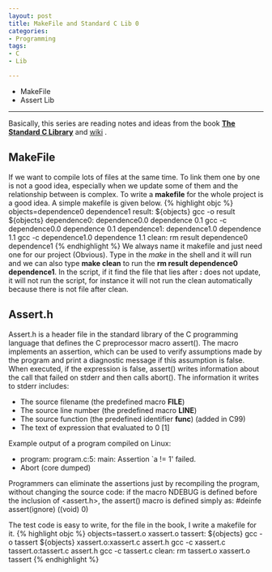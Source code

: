 ```yaml
---
layout: post
title: MakeFile and Standard C Lib 0
categories:
- Programming
tags:
- C
- Lib

---
```

* MakeFile
* Assert Lib

---

Basically, this series are reading notes and ideas from the book [**The Standard C Library**](http://www.amazon.com/The-Standard-Library-P-J-Plauger/dp/0131315099) and [wiki](http://en.wikipedia.org/wiki/C_standard_library) .

## MakeFile
If we want to compile lots of files at the same time. To link them one by one is not a good idea, especially when we update some of them and the relationship between is complex. To write a **makefile** for the whole project is a good idea. A simple makefile is given below.
{% highlight objc %}
objects=dependence0 dependence1
result:  ${objects}
	gcc -o result ${objects}
dependence0: dependence0.0 dependence 0.1
	gcc -c dependence0.0 dependence 0.1
dependence1: dependence1.0 dependence 1.1
	gcc -c dependence1.0 dependence 1.1
clean:
	rm  result dependence0 dependence1
{% endhighlight %}
We always name it makefile and just need one for our project (Obvious). Type in the *make* in the shell and it will run and we can also type **make clean** to run the **rm result dependence0 dependence1**. In the script, if it find the file that lies after **:** does not update, it will not run the script, for instance it will not run the clean automatically because there is not file after clean.

## Assert.h
Assert.h is a header file in the standard library of the C programming language that defines the C preprocessor macro assert(). The macro implements an assertion, which can be used to verify assumptions made by the program and print a diagnostic message if this assumption is false. When executed, if the expression is false, assert() writes information about the call that failed on stderr and then calls abort(). The information it writes to stderr includes:

- The source filename (the predefined macro __FILE__)
- The source line number (the predefined macro __LINE__)
- The source function (the predefined identifier __func__) (added in C99)
- The text of expression that evaluated to 0 [1]

Example output of a program compiled on Linux:

- program: program.c:5: main: Assertion `a != 1' failed.
- Abort (core dumped)

Programmers can eliminate the assertions just by recompiling the program, without changing the source code: if the macro NDEBUG is defined before the inclusion of <assert.h>, the assert() macro is defined simply as:
	#deinfe assert(ignore) ((void) 0)

The test code is easy to write, for the file in the book, I write a makefile for it.
{% highlight objc %}
objects=tassert.o xassert.o
tassert:  ${objects}
	gcc -o tassert ${objects}
xassert.o:xassert.c assert.h
	gcc -c xassert.c 
tassert.o:tassert.c assert.h
	gcc -c tassert.c 
clean:
	rm  tassert.o xassert.o tassert
{% endhighlight %}
